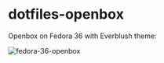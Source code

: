 # dotfiles-openbox

Openbox on Fedora 36 with Everblush theme:

![fedora-36-openbox](https://i.imgur.com/0IJHmyV.png)
